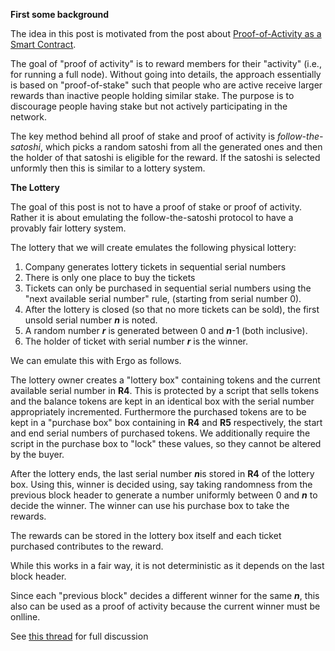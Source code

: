 **First some background**

The idea in this post is motivated from the post about [Proof-of-Activity as a Smart Contract](https://www.ergoforum.org/t/proof-of-activity-as-a-smart-contract/132).

The goal of "proof of activity" is to reward members for their "activity" (i.e., for running a full node). 
Without going into details, the approach essentially is based on "proof-of-stake" such that people who are active receive larger rewards than inactive people holding similar stake. The purpose is to discourage people having stake but not actively participating in the network.

The key method behind all proof of stake and proof of activity is *follow-the-satoshi*, which picks a random satoshi from all the generated ones and then the holder of that satoshi is eligible for the reward. If the satoshi is selected unformly then this is similar to a lottery system.

**The Lottery**

The goal of this post is not to have a proof of stake or proof of activity. Rather it is about emulating the follow-the-satoshi protocol to have a provably fair lottery system.

The lottery that we will create emulates the following physical lottery:
1. Company generates lottery tickets in sequential serial numbers
2. There is only one place to buy the tickets
3. Tickets can only be purchased in sequential serial numbers using the "next available serial number" rule, (starting from serial number 0). 
4. After the lottery is closed (so that no more tickets can be sold), the first unsold serial number ***n*** is noted. 
5. A random number ***r*** is generated between 0 and ***n***-1 (both inclusive).
6. The holder of ticket with serial number ***r*** is the winner. 

We can emulate this with Ergo as follows.

The lottery owner creates a "lottery box" containing tokens and the current available serial number in **R4**. This is protected by a script that sells tokens and the balance tokens are kept in an identical box with the serial number appropriately incremented. Furthermore the purchased tokens are to be kept in a "purchase box" box containing in **R4** and **R5** respectively, the start and end serial numbers of purchased tokens. We additionally require the script in the purchase box to "lock" these values, so they cannot be altered by the buyer. 

After the lottery ends, the last serial number ***n***is stored in **R4** of the lottery box. Using this, winner is decided using, say taking randomness from the previous block header to generate  a number uniformly between 0 and ***n*** to decide the winner. The winner can use his purchase box to take the rewards.

The rewards can be stored in the lottery box itself and each ticket purchased contributes to the reward. 

While this works in a fair way, it is not deterministic as it depends on the last block header.

Since each "previous block" decides a different winner for the same ***n***, this also can be used as a proof of activity because the current winner must be onlline.

See [this thread](https://www.ergoforum.org/t/a-lottery-on-top-of-ergo/137) for full discussion